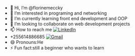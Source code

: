 - 👋 Hi, I’m @florinemeccky
- 👀 I’m interested in programing and networking 
- 🌱 I’m currently learning front end development and OOP
- 💞️ I’m looking to collaborate on web development projects
- 📫 How to reach me [![LinkedIn](https://img.shields.io/badge/LinkedIn-blue?logo=linkedin)](https://linkedin.com/in/florinekoddy)
-  +255614886685
[![Gmail](https://img.shields.io/badge/Email-red?logo=gmail)](mailto:florinmeccky@gmail.com)
- 😄 Pronouns:He
- ⚡ Fun fact:still  a beginner who wants to learn 


<!---www.linkedin.com/in/florinekoddy


florinemeccky/florinemeccky is a ✨ special ✨ repository because its `README.md` (this file) appears on your GitHub profile.
You can click the Preview link to take a look at your changes.
--->
